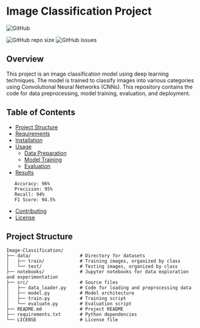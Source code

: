 

# Image Classification Project

![GitHub](https://img.shields.io/github/license/MdRifat-Hossen/Image_classification)

![GitHub repo size](https://img.shields.io/github/repo-size/MdRifat-Hossen/Image_classification)
![GitHub issues](https://img.shields.io/github/issues/MdRifat-Hossen/Image_classification)

## Overview
This project is an image classification model using deep learning techniques. The model is trained to classify images into various categories using Convolutional Neural Networks (CNNs). This repository contains the code for data preprocessing, model training, evaluation, and deployment.

## Table of Contents
- [Project Structure](https://github.com/MdRifat-Hossen/Image_classification/tree/main)
- [Requirements](#requirements)
- [Installation](#installation)
- [Usage](#usage)
  - [Data Preparation](#data-preparation)
  - [Model Training](#model-training)
  - [Evaluation](#evaluation)
- [Results](#results)
```plaintext
   Accuracy: 96%
   Precision: 95%
   Recall: 94%
   F1 Score: 94.5%
```
- [Contributing](#contributing)
- [License](#license)

## Project Structure
```plaintext
Image-Classification/
├── data/                  # Directory for datasets
│   ├── train/             # Training images, organized by class
│   └── test/              # Testing images, organized by class
├── notebooks/             # Jupyter notebooks for data exploration and experimentation
├── src/                   # Source files
│   ├── data_loader.py     # Code for loading and preprocessing data
│   ├── model.py           # Model architecture
│   ├── train.py           # Training script
│   └── evaluate.py        # Evaluation script
├── README.md              # Project README
├── requirements.txt       # Python dependencies
└── LICENSE                # License file

